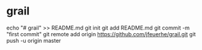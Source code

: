 # grail
echo "# grail" >> README.md
git init
git add README.md
git commit -m "first commit"
git remote add origin https://github.com/jfeuerhe/grail.git
git push -u origin master
